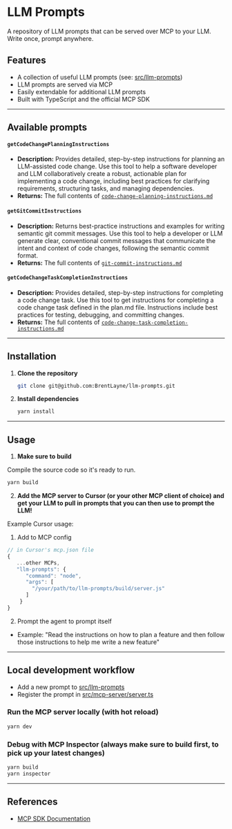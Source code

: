 # LLM Prompts

A repository of LLM prompts that can be served over MCP to your LLM. Write once, prompt anywhere.

## Features

- A collection of useful LLM prompts (see: [src/llm-prompts](./src/llm-prompts/))
- LLM prompts are served via MCP
- Easily extendable for additional LLM prompts
- Built with TypeScript and the official MCP SDK

---

## Available prompts

#### `getCodeChangePlanningInstructions`

- **Description:** Provides detailed, step-by-step instructions for planning an LLM-assisted code change.
  Use this tool to help a software developer and LLM collaboratively create a robust, actionable plan
  for implementing a code change, including best practices for clarifying requirements,
  structuring tasks, and managing dependencies.
- **Returns:** The full contents of [`code-change-planning-instructions.md`](./src/llm-prompts/code-change-planning-instructions.md)

#### `getGitCommitInstructions`

- **Description:** Returns best-practice instructions and examples for writing semantic git commit messages. Use this tool to help a developer or LLM generate clear, conventional commit messages that communicate the intent and context of code changes, following the semantic commit format.
- **Returns:** The full contents of [`git-commit-instructions.md`](./src/llm-prompts/git-commit-instructions.md)

#### `getCodeChangeTaskCompletionInstructions`

- **Description:** Provides detailed, step-by-step instructions for completing a code change task.
  Use this tool to get instructions for completing a code change task defined in the plan.md file.
  Instructions include best practices for testing, debugging, and committing changes.
- **Returns:** The full contents of [`code-change-task-completion-instructions.md`](./src/llm-prompts/code-change-task-completion-instructions.md)

---

## Installation

1. **Clone the repository**

   ```sh
   git clone git@github.com:BrentLayne/llm-prompts.git
   ```

2. **Install dependencies**
   ```sh
   yarn install
   ```

---

## Usage

1. **Make sure to build**

Compile the source code so it's ready to run.

```sh
yarn build
```

2. **Add the MCP server to Cursor (or your other MCP client of choice) and get your LLM to pull in prompts that you can then use to prompt the LLM!**

Example Cursor usage:

1. Add to MCP config

```typescript
// in Cursor's mcp.json file
{
   ...other MCPs,
   "llm-prompts": {
      "command": "node",
      "args": [
        "/your/path/to/llm-prompts/build/server.js"
      ]
    }
}
```

2. Prompt the agent to prompt itself

- Example: "Read the instructions on how to plan a feature and then follow those instructions to help me write a new feature"

---

## Local development workflow

- Add a new prompt to [src/llm-prompts](./src/llm-prompts/)
- Register the prompt in [src/mcp-server/server.ts](./src/mcp-server/server.ts)

### Run the MCP server locally (with hot reload)

```sh
yarn dev
```

### Debug with MCP Inspector (always make sure to build first, to pick up your latest changes)

```sh
yarn build
yarn inspector
```

---

## References

- [MCP SDK Documentation](https://github.com/modelcontextprotocol/typescript-sdk)
